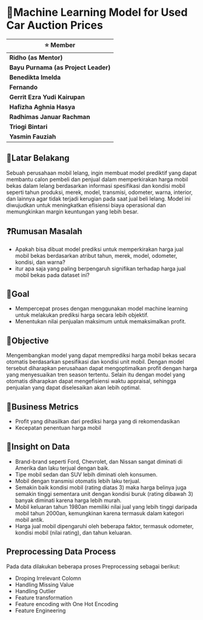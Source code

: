 # :car:**Machine Learning Model for Used Car Auction Prices**

| :star: Member                        |
| ------------------------------------ |
| **Ridho (as Mentor)**                |
| **Bayu Purnama (as Project Leader)** |
| **Benedikta Imelda**                 |
| **Fernando**                         |
| **Gerrit Ezra Yudi Kairupan**        |
| **Hafizha Aghnia Hasya**             |
| **Radhimas Januar Rachman**          |
| **Triogi Bintari**                   |
| **Yasmin Fauziah**                   |

## 🔰**Latar Belakang**

Sebuah perusahaan mobil lelang, ingin membuat model prediktif yang dapat membantu calon pembeli dan penjual dalam memperkirakan harga mobil bekas dalam lelang berdasarkan informasi spesifikasi dan kondisi mobil seperti tahun produksi, merek, model, transmisi, odometer, warna, interior, dan lainnya agar tidak terjadi kerugian pada saat jual beli lelang. Model ini diwujudkan untuk meningkatkan efisiensi biaya operasional dan memungkinkan margin keuntungan yang lebih besar.

## :question:**Rumusan Masalah**

- Apakah bisa dibuat model prediksi untuk memperkirakan harga jual mobil bekas
  berdasarkan atribut tahun, merek, model, odometer, kondisi, dan warna?
- itur apa saja yang paling berpengaruh signifikan terhadap harga jual mobil bekas
  pada dataset ini?

## 🥅**Goal**

- Mempercepat proses dengan menggunakan model machine learning untuk melakukan prediksi harga secara
  lebih objektif.
- Menentukan nilai penjualan maksimum untuk memaksimalkan profit.

## 🏹**Objective**

Mengembangkan model yang dapat memprediksi harga mobil bekas secara otomatis berdasarkan spesifikasi dan kondisi unit mobil. Dengan model tersebut diharapkan perusahaan dapat mengoptimalkan profit dengan harga yang menyesuaikan tren season tertentu. Selain itu dengan model yang otomatis diharapkan dapat mengefisiensi waktu appraisal, sehingga penjualan yang dapat diselesaikan akan lebih optimal.

## :pushpin:**Business Metrics**

- Profit yang dihasilkan dari prediksi harga yang di rekomendasikan
- Kecepatan penentuan harga mobil

## :mag_right:**Insight on Data**

- Brand-brand seperti Ford, Chevrolet, dan Nissan sangat diminati di Amerika dan laku terjual dengan baik.
- Tipe mobil sedan dan SUV lebih diminati oleh konsumen.
- Mobil dengan transmisi otomatis lebih laku terjual.
- Semakin baik kondisi mobil (rating diatas 3) maka harga belinya juga semakin tinggi sementara unit dengan kondisi buruk (rating dibawah 3) banyak diminati karena harga lebih murah.
- Mobil keluaran tahun 1980an memiliki nilai jual yang lebih tinggi daripada mobil tahun 2000an, kemungkinan karena termasuk dalam kategori mobil antik.
- Harga jual mobil dipengaruhi oleh beberapa faktor, termasuk odometer, kondisi mobil (nilai rating), dan tahun keluaran.

## **Preprocessing Data Process**

Pada data dilakukan beberapa proses Preprocessing sebagai berikut:

- Droping Irrelevant Colomn
- Handling Missing Value
- Handling Outlier
- Feature transformation
- Feature encoding with One Hot Encoding
- Feature Engineering
